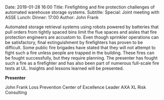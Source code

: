 Date: 2019-01-28 16:00
Title: Firefighting and fire protection challenges of automated warehouse storage systems.
Subtitle: 
Special: Joint meeting with ASSE
Lunch:
Dinner: 17:00
Author: John Frank

Automated storage retrieval systems using robots powered by batteries that pull orders from tightly spaced bins limit the flue spaces and aisles that fire protection engineers are accustom to. Even though sprinkler operations can be satisfactory, final extinguishment by firefighters has proven to be difficult. Some public fire brigades have stated that they will not attempt to fight such a fire unless people are trapped in the building. These fires can be fought successfully, but they require planning. The presenter has fought such a fire as a firefighter and has also been part of numerous full-scale fire tests at UL. Insights and lessons learned will be presented.

**Presenter**

John Frank
Loss Prevention Center of Excellence Leader
AXA XL Risk Consulting